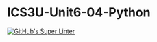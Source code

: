 # ICS3U-Unit6-04-Python

[![GitHub's Super Linter](https://github.com/Aidan-Lalonde-Novales/ICS3U-Unit6-04-Python/workflows/GitHub's%20Super%20Linter/badge.svg)](https://github.com/Aidan-Lalonde-Novales/ICS3U-Unit6-04-Python/actions)
